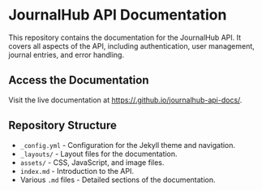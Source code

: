 # JournalHub API Documentation

This repository contains the documentation for the JournalHub API. It covers all aspects of the API, including authentication, user management, journal entries, and error handling.

## Access the Documentation

Visit the live documentation at [https://<your-username>.github.io/journalhub-api-docs/](https://<your-username>.github.io/journalhub-api-docs/).

## Repository Structure

- `_config.yml` - Configuration for the Jekyll theme and navigation.
- `_layouts/` - Layout files for the documentation.
- `assets/` - CSS, JavaScript, and image files.
- `index.md` - Introduction to the API.
- Various `.md` files - Detailed sections of the documentation.
